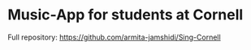 # Music-App for students at Cornell
Full repository: https://github.com/armita-jamshidi/Sing-Cornell
